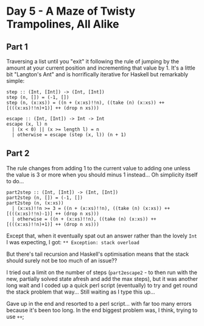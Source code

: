 # Day 5 - A Maze of Twisty Trampolines, All Alike
## Part 1

Traversing a list until you "exit" it following the rule of jumping by the amount at your current position and incrementing that value by 1. It's a little bit "Langton's Ant" and is horrifically iterative for Haskell but remarkably simple:

```
step :: (Int, [Int]) -> (Int, [Int])
step (n, []) = (-1, [])
step (n, (x:xs)) = ((n + (x:xs)!!n), ((take (n) (x:xs)) ++ [(((x:xs)!!n)+1)] ++ (drop n xs)))

escape :: (Int, [Int]) -> Int -> Int
escape (x, l) n
  | (x < 0) || (x >= length l) = n
  | otherwise = escape (step (x, l)) (n + 1)
```

## Part 2
The rule changes from adding 1 to the current value to adding one unless the value is 3 or more when you should minus 1 instead... Oh simplicity itself to do...

```
part2step :: (Int, [Int]) -> (Int, [Int])
part2step (n, []) = (-1, [])
part2step (n, (x:xs)) 
  | (x:xs)!!n >= 3 = ((n + (x:xs)!!n), ((take (n) (x:xs)) ++ [(((x:xs)!!n)-1)] ++ (drop n xs)))
  | otherwise = ((n + (x:xs)!!n), ((take (n) (x:xs)) ++ [(((x:xs)!!n)+1)] ++ (drop n xs)))

```

Except that, when it eventually spat out an answer rather than the lovely `Int` I was expecting, I got: `** Exception: stack overload`

But there's tail recursion and Haskell's optimisation means that the stack should surely not be too much of an issue??

I tried out a limit on the number of steps (`part2escape2` - to then run with the new, partially solved state afresh and add the max steps), but it was another long wait and I coded up a quick perl script (eventually) to try and get round the stack problem that way... Still waiting as I type this up...

Gave up in the end and resorted to a perl script... with far too many errors because it's been too long. In the end biggest problem was, I think, trying to use `++`;

